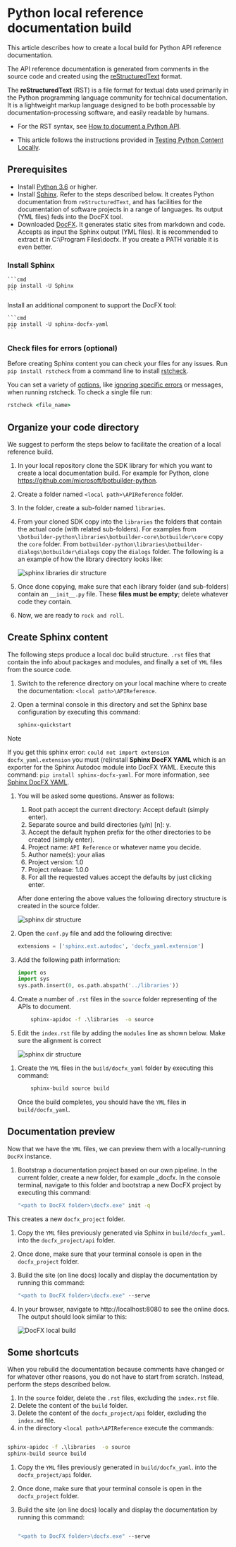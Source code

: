 # Python local reference documentation build

This article describes how to create a local build for Python API reference documentation.

The API reference documentation is generated from comments in the source code and created using the [reStructuredText](https://en.wikipedia.org/wiki/ReStructuredText) format.

The **reStructuredText** (RST) is a file format for textual data used primarily in the Python programming language community for technical documentation.
It is a lightweight markup language designed to be both processable by documentation-processing software, and easily readable by humans.

- For the RST syntax, see [How to document a Python API](https://review.docs.microsoft.com/en-us/help/onboard/admin/reference/python/documenting-api?branch=master).

- This article follows the instructions provided in [Testing Python Content Locally](https://review.docs.microsoft.com/en-us/help/onboard/admin/reference/python/testing-locally?branch=master).

## Prerequisites

- Install [Python 3.6](https://www.python.org/downloads/) or higher.
- Install [Sphinx](http://www.sphinx-doc.org/en/master/). Refer to the steps described below. It creates Python documentation from `reStructuredText`, and has facilities for the documentation of software projects in a range of languages. Its output (YML files) feds into the DocFX tool.
- Downloaded [DocFX](https://dotnet.github.io/docfx/). It generates static sites from markdown and code. Accepts as input the Sphinx output (YML files). It is recommended to extract it in C:\Program Files\docfx. If you create a PATH variable it is even better.

### Install Sphinx

    ```cmd
    pip install -U Sphinx
    ```

Install an additional component to support the DocFX tool:

    ```cmd
    pip install -U sphinx-docfx-yaml
    ```

### Check files for errors (optional)

Before creating Sphinx content you can check your files for any issues. Run `pip install rstcheck` from a command line to install [rstcheck](https://pypi.org/project/rstcheck/).

You can set a variety of [options](https://github.com/myint/rstcheck#options), like [ignoring specific errors](https://github.com/myint/rstcheck#ignore-specific-errors) or messages, when running rstcheck. To check a single file run:

```cmd
rstcheck <file_name>
```

## Organize your code directory

We suggest to perform the steps below to facilitate the creation of a local reference build.

1. In your local repository clone the SDK library for which you want to create a local documentation build. For example for Python, clone https://github.com/microsoft/botbuilder-python.
1. Create a folder named `<local path>\APIReference` folder.
1. In the folder, create a sub-folder named `libraries`.
1. From your cloned SDK copy into the `libraries` the folders that contain the actual code (with related sub-folders). For examples from `\botbuilder-python\libraries\botbuilder-core\botbuilder\core` copy the `core` folder. From `botbuilder-python\libraries\botbuilder-dialogs\botbuilder\dialogs` copy the `dialogs` folder.
The following is a an example of how the library directory looks like:

    ![sphinx libraries dir structure](../media/sphinx-libraries.PNG)

1. Once done copying, make sure that each library folder (and sub-folders) contain an `__init__.py` file. These **files must be empty**; delete whatever code they contain.
1. Now, we are ready to `rock and roll`.


## Create Sphinx content

The following steps produce a local doc build structure. `.rst` files that contain the info about packages and modules, and finally a set of `YML` files from the source code.

1. Switch to the reference directory on your local machine where to create the documentation: `<local path>\APIReference`.
1. Open a terminal console in this directory and set the Sphinx base configuration by executing this command:

    ```cmd
    sphinx-quickstart
    ```

> [!NOTE]
> If you get this sphinx error: `could not import extension docfx_yaml.extension` you must (re)install **Sphinx DocFX YAML** which is an exporter for the Sphinx Autodoc module into DocFX YAML. Execute this command: `pip install sphinx-docfx-yaml`. For more information, see [Sphinx DocFX YAML](https://github.com/docascode/sphinx-docfx-yaml).

1. You will be asked some questions. Answer as follows:

    1. Root path accept the current directory: Accept default (simply enter).
    1. Separate source and build directories (y/n) [n]: y.
    1. Accept the default hyphen prefix for the other directories to be created (simply enter).
    1. Project name: `API Reference` or whatever name you decide.
    1. Author name(s): your alias
    1. Project version: 1.0
    1. Project release: 1.0.0
    1. For all the requested values accept the defaults by just clicking enter.

    After done entering the above values the following directory structure is created in the source folder.

    ![sphinx dir structure](../media/sphinx-dir-structure.PNG)

1. Open the `conf.py` file and add the following directive:

    ```python
    extensions = ['sphinx.ext.autodoc', 'docfx_yaml.extension']
    ```

1. Add the following path information:

    ```python
    import os
    import sys
    sys.path.insert(0, os.path.abspath('../libraries'))
    ```

1. Create a number of  `.rst` files in the `source` folder representing of the APIs to document.

    ```cmd
        sphinx-apidoc -f .\libraries  -o source
    ```
1. Edit the `index.rst` file by adding the `modules` line as shown below. Make sure the alignment is correct

    ![sphinx dir structure](../media/sphinx-index-rst.PNG)

<!--
sphinx-apidoc <path to folder where the .py files are> -o . --module-first --no-headings --no-toc --implicit-namespaces
-->

1. Create the `YML` files in the `build/docfx_yaml` folder by executing this command:

    ```cmd
        sphinx-build source build
    ```

    Once the build completes, you should have the `YML` files in `build/docfx_yaml`.


## Documentation preview

Now that we have the `YML` files, we can preview them with a locally-running `DocFX` instance.

1. Bootstrap a documentation project based on our own pipeline. In the current folder, create a new folder, for example _docfx. In the console terminal, navigate to this folder and bootstrap a new DocFX project by executing this command:

    ```cmd
    "<path to DocFX folder>\docfx.exe" init -q
    ```
This creates a new `docfx_project` folder.

1. Copy the `YML` files previously generated via Sphinx in `build/docfx_yaml`. into the `docfx_project/api` folder.
1. Once done, make sure that your terminal console is open in the `docfx_project` folder.
1. Build the site (on line docs) locally and display the documentation by running this command:

    ```cmd
    "<path to DocFX folder>\docfx.exe" --serve
    ```

1. In your browser, navigate to http://localhost:8080 to see the online docs. The output should look similar to this:

    ![DocFX local build](../media/docfx-local-build.png)

## Some shortcuts

When you rebuild the documentation because comments have changed or for whatever other reasons, you do not have to start from scratch. Instead, perform the steps described below.

1. In the `source` folder, delete the `.rst` files, excluding the `index.rst` file.
1. Delete the content of the `build` folder.
1. Delete the content of the `docfx_project/api` folder, excluding the `index.md` file.
1. in the directory `<local path>\APIReference` execute the commands:

```cmd

sphinx-apidoc -f .\libraries  -o source
sphinx-build source build

```

1. Copy the `YML` files previously generated in `build/docfx_yaml`. into the `docfx_project/api` folder.
1. Once done, make sure that your terminal console is open in the `docfx_project` folder.
1. Build the site (on line docs) locally and display the documentation by running this command:

    ```cmd

    "<path to DocFX folder>\docfx.exe" --serve

    ```